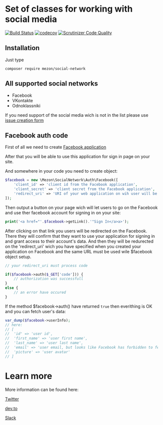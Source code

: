 # Set of classes for working with social media
[![Build Status](https://travis-ci.org/alexdodonov/mezon-social-network.svg?branch=master)](https://travis-ci.org/alexdodonov/mezon-social-network) [![codecov](https://codecov.io/gh/alexdodonov/mezon-social-network/branch/master/graph/badge.svg)](https://codecov.io/gh/alexdodonov/mezon-social-network) [![Scrutinizer Code Quality](https://scrutinizer-ci.com/g/alexdodonov/mezon-social-network/badges/quality-score.png?b=master)](https://scrutinizer-ci.com/g/alexdodonov/mezon-social-network/?branch=master)

## Installation

Just type

```
composer require mezon/social-network
```

## All supported social networks
- Facebook
- VKontakte
- Odnoklassniki

If you need support of the social media wich is not in the list please use [issue creation form](https://github.com/alexdodonov/mezon-social-network/issues)

## Facebook auth code

First of all we need to create [Facebook application](https://developers.facebook.com/apps/)

After that you will be able to use this application for sign in page on your site.

And somewhere in your code you need to create object:

```php
$facebook = new \Mezon\SocialNetwork\Auth\Facebook([
	'client_id' => 'client id from the Facebook application',
	'client_secret' => 'client secret from the Facebook application',
	'redirect_uri' => 'URI of your web application on wih user will be redirected after authorization on Facebook'
]);
```

Then output a button on your page wich will let users to go on the Facebook and use ther facebook account for signing in on your site:

```php
print('<a href="'.$facebook->getLink().'"Sign In</a>a>');
```

After clicking on that link you users will be redirected on the Facebook. There they will confirm that they want to use your application for signing in and grant access to their account's data. And then they will be redurected on the 'redirect_uri' wich you have specified when you created your application on Facebook and the same URL must be used wile $facebook object setup.

```php
// your redirect_uri must process code

if($facebook->auth($_GET['code'])) {
	// authorization was successfull
}
else {
	// an error have occured
}
```

If the method $facebook->auth() have returned `true` then everithing is OK and you can fetch user's data:

```php
var_dump($facebook->userInfo);
// here:
// [
//	'id' => 'user id',
//	'first_name' => 'user first name',
//	'last_name' => 'user last name',
//	'email' => 'user email, but looks like Facebook has forbidden to fetch this info, so dont rely on this field',
//	'picture' => 'user avatar'
// ]
```

# Learn more

More information can be found here:

[Twitter](https://twitter.com/mezonphp)

[dev.to](https://dev.to/alexdodonov)

[Slack](https://join.slack.com/t/mezon-framework/signup?x=x-p1148081653955-1171709616688-1154057706548)